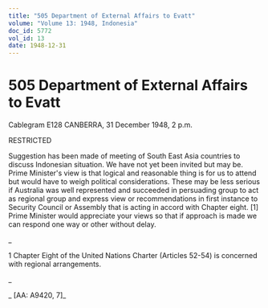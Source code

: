 ```yaml
---
title: "505 Department of External Affairs to Evatt"
volume: "Volume 13: 1948, Indonesia"
doc_id: 5772
vol_id: 13
date: 1948-12-31
---
```


# 505 Department of External Affairs to Evatt

Cablegram E128 CANBERRA, 31 December 1948, 2 p.m.

RESTRICTED

Suggestion has been made of meeting of South East Asia countries to discuss Indonesian situation. We have not yet been invited but may be. Prime Minister's view is that logical and reasonable thing is for us to attend but would have to weigh political considerations. These may be less serious if Australia was well represented and succeeded in persuading group to act as regional group and express view or recommendations in first instance to Security Council or Assembly that is acting in accord with Chapter eight. [1] Prime Minister would appreciate your views so that if approach is made we can respond one way or other without delay.

_

1 Chapter Eight of the United Nations Charter (Articles 52-54) is concerned with regional arrangements.

_

_ [AA: A9420, 7]_
